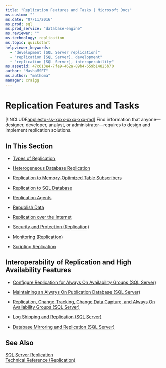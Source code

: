 ```yaml
---
title: "Replication Features and Tasks | Microsoft Docs"
ms.custom: ""
ms.date: "07/11/2016"
ms.prod: sql
ms.prod_service: "database-engine"
ms.reviewer: ""
ms.technology: replication
ms.topic: quickstart
helpviewer_keywords: 
  - "development [SQL Server replication]"
  - "replication [SQL Server], development"
  - "replication [SQL Server], interoperability"
ms.assetid: 47c613e4-7fe9-462a-89b4-659b14825b70
author: "MashaMSFT"
ms.author: "mathoma"
manager: craigg
---
```

# Replication Features and Tasks
[!INCLUDE[appliesto-ss-xxxx-xxxx-xxx-md](../../includes/appliesto-ss-xxxx-xxxx-xxx-md.md)]
  Find information that anyone—designer, developer, analyst, or administrator—requires to design and implement replication solutions.  
  
## In This Section  
  
-   [Types of Replication](../../relational-databases/replication/types-of-replication.md)  
  
-   [Heterogeneous Database Replication](../../relational-databases/replication/non-sql/heterogeneous-database-replication.md)  
  
-   [Replication to Memory-Optimized Table Subscribers](../../relational-databases/replication/replication-to-memory-optimized-table-subscribers.md)  
  
-   [Replication to SQL Database](../../relational-databases/replication/replication-to-sql-database.md)  
  
-   [Replication Agents](../../relational-databases/replication/agents/replication-agents.md)  
  
-   [Republish Data](../../relational-databases/replication/republish-data.md)  
  
-   [Replication over the Internet](../../relational-databases/replication/replication-over-the-internet.md)  
  
-   [Security and Protection &#40;Replication&#41;](../../relational-databases/replication/security/security-and-protection-replication.md)  
  
-   [Monitoring &#40;Replication&#41;](../../relational-databases/replication/monitor/monitoring-replication.md)  
  
-   [Scripting Replication](../../relational-databases/replication/scripting-replication.md)  
  
##  <a name="Interoperability"></a> Interoperability of Replication and High Availability Features  
  
-   [Configure Replication for Always On Availability Groups &#40;SQL Server&#41;](../../database-engine/availability-groups/windows/configure-replication-for-always-on-availability-groups-sql-server.md)  
  
-   [Maintaining an Always On Publication Database &#40;SQL Server&#41;](../../database-engine/availability-groups/windows/maintaining-an-always-on-publication-database-sql-server.md)  
  
-   [Replication, Change Tracking, Change Data Capture, and Always On Availability Groups &#40;SQL Server&#41;](../../database-engine/availability-groups/windows/replicate-track-change-data-capture-always-on-availability.md)  
  
-   [Log Shipping and Replication &#40;SQL Server&#41;](../../database-engine/log-shipping/log-shipping-and-replication-sql-server.md)  
  
-   [Database Mirroring and Replication &#40;SQL Server&#41;](../../database-engine/database-mirroring/database-mirroring-and-replication-sql-server.md)  
  
## See Also  
 [SQL Server Replication](../../relational-databases/replication/sql-server-replication.md)   
 [Technical Reference &#40;Replication&#41;](../../relational-databases/replication/technical-reference-replication.md)  
  
  
